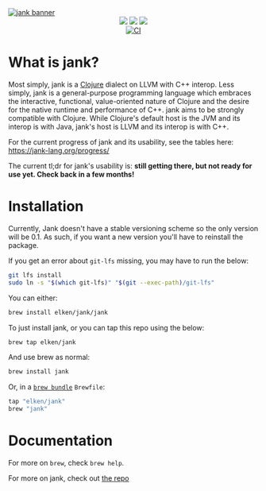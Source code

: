 <a href="https://jank-lang.org">
  <img src="https://media.githubusercontent.com/media/jank-lang/jank/main/.github/img/banner.png" alt="jank banner" />
</a>

<div align="center">
  <a href="https://clojurians.slack.com/archives/C03SRH97FDK" target="_blank"><img src="https://img.shields.io/badge/slack-%23jank-e01563.svg?style=flat&logo=slack&logoColor=fd893f&colorA=363636&colorB=363636" /></a>
  <a href="https://github.com/sponsors/jeaye" target="_blank"><img src="https://img.shields.io/github/sponsors/jeaye?style=flat&logo=github&logoColor=fd893f&colorA=363636&colorB=363636" /></a>
  <a href="https://twitter.com/jeayewilkerson" target="_blank"><img src="https://img.shields.io/twitter/follow/jeayewilkerson?style=flat&logo=x&logoColor=fd893f&colorA=363636&colorB=363636" /></a>
  <br/>
  <a href="https://github.com/elken/homebrew-jank/actions" target="_blank"><img src="https://img.shields.io/github/actions/workflow/status/elken/homebrew-jank/test.yml?branch=master&style=flat&logo=github&logoColor=fd893f&colorA=363636&colorB=363636" alt="CI" /></a>
</div>

# What is jank?

Most simply, jank is a [Clojure](https://clojure.org/) dialect on LLVM with C++ interop.
Less simply, jank is a general-purpose programming language which embraces the interactive,
functional, value-oriented nature of Clojure and the desire for the native
runtime and performance of C++. jank aims to be strongly compatible with
Clojure. While Clojure's default host is the JVM and its interop is with Java,
jank's host is LLVM and its interop is with C++.

For the current progress of jank and its usability, see the tables here: https://jank-lang.org/progress/

The current tl;dr for jank's usability is: **still getting there, but not ready for
use yet. Check back in a few months!**

# Installation

Currently, Jank doesn't have a stable versioning scheme so the only
version will be 0.1. As such, if you want a new version you'll have to
reinstall the package.

If you get an error about `git-lfs` missing, you may have to run the
below:

```bash
git lfs install
sudo ln -s "$(which git-lfs)" "$(git --exec-path)/git-lfs"
```

You can either:

```bash
brew install elken/jank/jank
```

To just install jank, or you can tap this repo using the below:

```bash
brew tap elken/jank
```

And use brew as normal:

```bash
brew install jank
```

Or, in a [`brew bundle`](https://github.com/Homebrew/homebrew-bundle) `Brewfile`:

```ruby
tap "elken/jank"
brew "jank"
```


# Documentation

For more on `brew`, check `brew help`.

For more on jank, check out [the repo](https://github.com/jank-lang/jank)
